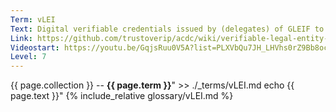 ```yaml
---
Term: vLEI
Text: Digital verifiable credentials issued by (delegates) of GLEIF to prove that information about a legel entity is verifiably authentic
Link: https://github.com/trustoverip/acdc/wiki/verifiable-legal-entity-identifier-(vLEI)
Videostart: https://youtu.be/GqjsRuu0V5A?list=PLXVbQu7JH_LHVhs0rZ9Bb8ocyKlPljkaG&t=30m17s
Level: 7
---
```


{{ page.collection }} -- **{{ page.term }}**" >> ./_terms/vLEI.md
    echo  {{ page.text }}"
{% include_relative glossary/vLEI.md %}
